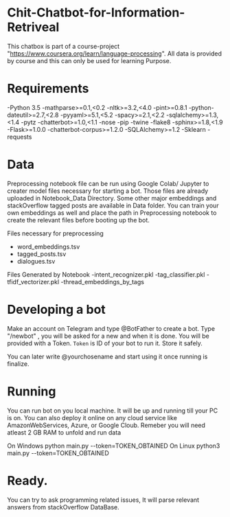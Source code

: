 # Chit-Chatbot-for-Information-Retriveal
This chatbox is part of a course-project "https://www.coursera.org/learn/language-processing". All data is provided by course and this can only be used for learning Purpose. 

# Requirements
-Python 3.5
-mathparse>=0.1,<0.2
-nltk>=3.2,<4.0
-pint>=0.8.1
-python-dateutil>=2.7,<2.8
-pyyaml>=5.1,<5.2
-spacy>=2.1,<2.2
-sqlalchemy>=1.3,<1.4
-pytz
-chatterbot>=1.0,<1.1
-nose
-pip
-twine
-flake8
-sphinx>=1.8,<1.9
-Flask>=1.0.0
-chatterbot-corpus>=1.2.0
-SQLAlchemy>=1.2
-Sklearn
-requests

# Data
Preprocessing notebook file can be run using Google Colab/ Jupyter to creater model files necessary for starting a bot. Those files are already uploaded in  Notebook_Data Directory. Some other major embeddings and stackOverflow tagged posts are available in Data folder. You can train your own embeddings as well and place the path in Preprocessing notebook to create the relevant files before booting up the bot.

Files necessary for preprocessing
- word_embeddings.tsv 
- tagged_posts.tsv
- dialogues.tsv

Files Generated by Notebook
-intent_recognizer.pkl 
-tag_classifier.pkl 
-tfidf_vectorizer.pkl 
-thread_embeddings_by_tags


# Developing a bot

Make an account on Telegram and type @BotFather to create a bot. Type "/newbot" , you will be asked for a new and when it is done. You will be provided with a Token. `Token` is ID of your bot to run it. Store it safely.

You can later write @yourchosename and start using it once running is finalize.


# Running

You can run bot on you local machine. It will be up and running till your PC is on. You can also deploy it online on any cloud service like AmazonWebServices, Azure, or Google Cloub. Remeber you will need atleast 2 GB RAM to unfold and run data

On Windows python main.py --token=TOKEN_OBTAINED
On Linux python3 main.py --token=TOKEN_OBTAINED

# Ready.

You can try to ask programming related issues, It will parse relevant answers from stackOverflow DataBase. 
 

